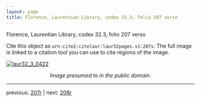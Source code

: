 ```yaml
---
layout: page
title: Florence, Laurentian Library, codex 32.3, folio 207 verso
---
```


Florence, Laurentian Library, codex 32.3, folio 207 verso

Cite this object as `urn:cite2:citelaur:laur32pages.v1:207v`.  The full image is linked to a citation tool you can use to cite regions of the image.

[![laur32_3_0422](http://www.homermultitext.org/iipsrv?IIIF=/project/homer/pyramidal/deepzoom/citelaur/laur32imgs/v1/laur32_3_0422.tif/full/800,/0/default.jpg)](http://www.homermultitext.org/ict2/?urn=urn:cite2:citelaur:laur32imgs.v1:laur32_3_0422) 

<p style="text-align: center; font-style: italic;">Image presumed to in the public domain.</p>

---

previous: [207r](../207r/) | next: [208r](../208r/)